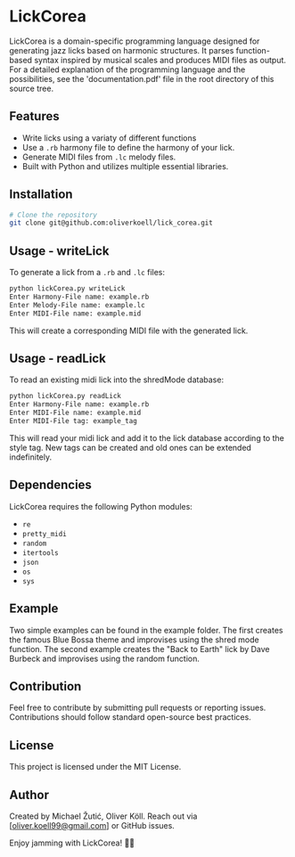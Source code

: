 # LickCorea

LickCorea is a domain-specific programming language designed for generating jazz licks based on harmonic structures. It parses function-based syntax inspired by musical scales and produces MIDI files as output. For a detailed explanation of the programming language and the possibilities, see the 'documentation.pdf' file in the root directory of this source tree.
## Features
- Write licks using a variaty of different functions
- Use a `.rb` harmony file to define the harmony of your lick.
- Generate MIDI files from `.lc` melody files.
- Built with Python and utilizes multiple essential libraries.

## Installation
```sh
# Clone the repository
git clone git@github.com:oliverkoell/lick_corea.git
```
## Usage - writeLick
To generate a lick from a `.rb` and `.lc` files:
```sh
python lickCorea.py writeLick
Enter Harmony-File name: example.rb
Enter Melody-File name: example.lc
Enter MIDI-File name: example.mid
```
This will create a corresponding MIDI file with the generated lick.

## Usage - readLick
To read an existing midi lick into the shredMode database:
```sh
python lickCorea.py readLick
Enter Harmony-File name: example.rb
Enter MIDI-File name: example.mid
Enter MIDI-File tag: example_tag
```
This will read your midi lick and add it to the lick database according to the style tag. New tags can be created and old ones can be extended indefinitely.

## Dependencies
LickCorea requires the following Python modules:
- `re`
- `pretty_midi`
- `random`
- `itertools`
- `json`
- `os`
- `sys`

## Example
Two simple examples can be found in the example folder. The first creates the famous Blue Bossa theme and improvises using the shred mode function. The second example creates the "Back to Earth" lick by Dave Burbeck and improvises using the random function.

## Contribution
Feel free to contribute by submitting pull requests or reporting issues. Contributions should follow standard open-source best practices.

## License
This project is licensed under the MIT License.

## Author
Created by Michael Žutić, Oliver Köll. Reach out via [oliver.koell99@gmail.com] or GitHub issues.

Enjoy jamming with LickCorea! 🎷🎶

